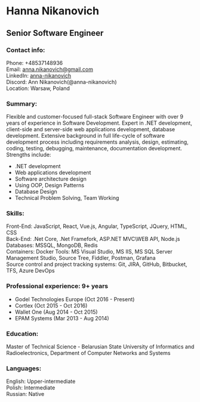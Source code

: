 # Hanna Nikanovich
## Senior Software Engineer
### Contact info:
Phone: +48537148936\
Email: anna.nikanovich@gmail.com\
LinkedIn: [anna-nikanovich](https://www.linkedin.com/in/anna-nikanovich-79698458/)\
Discord: Ann Nikanovich(@anna-nikanovich)\
Location: Warsaw, Poland
### Summary:
Flexible and customer-focused full-stack Software Engineer with over 9 years of experience in Software Development. Expert in .NET development, client-side and server-side web applications development, database development.
Extensive background in full life-cycle of software development process including requirements analysis, design, estimating, coding, testing, debugging, maintenance, documentation development. 
Strengths include: 
- .NET development
- Web applications development
- Software architecture design
- Using OOP, Design Patterns 
- Database Design 
- Technical Problem Solving, Team Working

### Skills:
Front-End: JavaScript, React, Vue.js, Angular, TypeScript, JQuery, HTML, CSS\
Back-End: .Net Core, .Net Framefork, ASP.NET MVC\WEB API, Node.js\
Databases: MSSQL, MongoDB, Redis\
Containers: Docker
Tools: MS Visual Studio, MS IIS, MS SQL Server Management Studio, Source Tree, Fiddler, Postman, Grafana\
Source control and project tracking systems: Git, JIRA, GitHub, Bitbucket, TFS, Azure DevOps
### Professional experience: 9+ years
- Godel Technologies Europe (Oct 2016 - Present)
- Cortlex (Oct 2015 - Oct 2016)
- Wallet One (Aug 2014 - Oct 2015)
- EPAM Systems (Mar 2013 - Aug 2014)
### Education:
Master of Technical Science - Belarusian State University of Informatics and Radioelectronics, Department of Computer Networks and Systems
### Languages:
English: Upper-intermediate\
Polish: Intermediate\
Russian: Native
